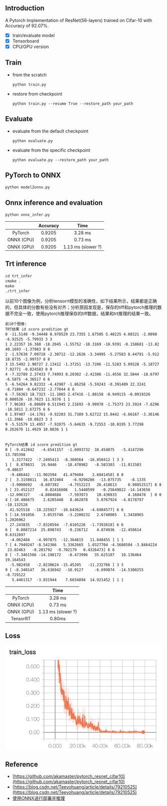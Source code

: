 ## Introduction

A Pytorch Implementation of ResNet(56-layers) trained on Cifar-10 with Accuracy of 92.07%.

- [X] train/evaluate model
- [X] Tensorboard
- [X] CPU/GPU version

## Train

+ from the scratch

    ```
    python train.py
    ```

+ restore from checkpoint

    ```
    python train.py --resume True --restore_path your_path
    ```

## Evaluate

+ evaluate from the default checkpoint
    
    ```
    python evaluate.py
    ```
    
+ evaluate from the specific checkpoint

    ```
    python evaluate.py --restore_path your_path
    ```

## PyTorch to ONNX

```
python model2onnx.py
```

## Onnx inference and evaluation

```
python onnx_infer.py
```

| | Accuracy | Time | 
| :---: | :---: | :---: |
| PyTorch | 0.9205 | 3.28 ms |
| ONNX (CPU) | 0.9205 | 0.73 ms |
| ONNX (GPU) | 0.9205 | 1.13 ms (slower ?) |
    

## Trt inference

```
cd trt_infer
cmake .
make
./trt_infer

```

以前10个图像为例，分析tensorrt模型的准确性，如下结果所示，结果都是正确的，但具体的分数有些没有对齐；分析原因发现是，保存的tiff和pytorch推理的数据不完全一致，使用pytorch推理保存的tiff数据，结果和trt推理的结果一致。

```
前10个图像: 
TRT结果 id score predition gt
0 -11.5148 -9.34448 0.978529 23.7355 1.67505 5.40225 4.08321 -2.0098 -6.92525 -5.79933 3 3
1 2.22357 16.388 -18.2045 -1.55752 -10.3169 -10.9391 -0.158681 -13.82 40.1693 -1.37983 8 8
2 -1.57638 7.09728 -2.30712 -12.2626 -3.34995 -5.27583 8.44791 -5.912 18.8735 -2.99757 8 8
3 15.5492 2.90727 2.13412 -1.37251 -13.7206 -11.5283 5.09328 -5.18727 7.92771 -0.824583 0 0
4 -7.32789 2.37433 7.74993 8.20302 -2.42306 -11.4556 32.5044 -18.6797 -6.5875 -4.36517 6 6
5 -6.54264 9.82332 -4.42987 -1.86258 -5.59243 -0.391409 22.3241 -8.71804 -0.647232 -2.77044 6 6
6 -7.56363 18.7323 -11.1065 2.47416 -1.80158 -0.949115 -0.0919326 0.080526 -10.7623 11.9376 1 1
7 7.96383 -6.80609 0.511945 2.21693 -9.99978 -1.75373 23.3924 -7.6296 -10.5811 2.67275 6 6
8 1.97407 -14.1761 -9.92203 31.7389 5.62722 15.8442 -6.66167 -3.36146 -11.3966 -10.0823 3 3
9 -5.51579 13.4957 -7.92075 -5.64635 -9.72553 -10.0195 3.77298 0.262676 11.4929 10.8836 1 1


PyTorch结果 id score predition gt
0 [ -9.412042   -4.6541157  -1.6993732  38.454075   -5.4147296  13.785398
   1.3177422  -7.2495413  -8.360564  -16.850412 ] 3 3
1 [  8.078031   19.9446    -18.470982   -8.583303  -11.011503   -9.48637
  -9.486442  -11.902594   41.479404    2.6041458] 8 8
2 [  3.3150811   16.872404    -6.9298286  -13.075735    -8.1335
  -3.9000692   -8.607382    -4.7552223   26.418613     0.90852517] 8 8
3 [ 23.452127     0.82416606   1.5440599   -0.25649822 -14.143656
 -12.096327    -4.8804684   -7.593973    10.430833     4.160478  ] 0 0
4 [-10.486675    2.6285448   8.462878    5.8767924  -4.8178797 -10.132528
  41.925518  -18.225927  -10.643624   -4.6984577] 6 6
5 [-14.591056    3.0535746  -3.2200232   2.6740065   1.3438965   1.2026962
  27.243835   -7.8320594  -7.8165226  -1.7393818] 6 6
6 [  0.8087214  25.898743   -9.236712    4.874936  -12.450614    0.6312697
  -4.062484   -4.997875  -12.364815   11.848455 ] 1 1
7 [ 4.7949247 -8.542366   5.3362665  1.0327704 -4.5680504 -3.8464224
 23.02463   -8.201792  -9.702179   0.4326473] 6 6
8 [ -7.3461566 -14.198172   -8.473996   35.625187   10.136464   19.164543
  -5.982458   -2.8230624 -15.45205   -11.232766 ] 3 3
9 [ -8.340147   26.636942  -10.9127     -6.699874  -14.5300255  -8.729122
   5.4461317  -3.831944    7.6034894  14.921452 ] 1 1
```

| | Time | 
| :---: | :---: |
| PyTorch | 3.28 ms |
| ONNX (CPU) | 0.73 ms |
| ONNX (GPU) | 1.13 ms (slower ?) |
| TensorRT | 0.80ms |

## Loss

![](./log/loss.png)
    
## Reference

+ [https://github.com/akamaster/pytorch_resnet_cifar10](https://github.com/akamaster/pytorch_resnet_cifar10)
+ [https://blog.csdn.net/Teeyohuang/article/details/79210525](https://blog.csdn.net/Teeyohuang/article/details/79210525)
+ [使用ONNX进行部署并推理](https://datawhalechina.github.io/thorough-pytorch/%E7%AC%AC%E4%B9%9D%E7%AB%A0/9.1%20%E4%BD%BF%E7%94%A8ONNX%E8%BF%9B%E8%A1%8C%E9%83%A8%E7%BD%B2%E5%B9%B6%E6%8E%A8%E7%90%86.html)